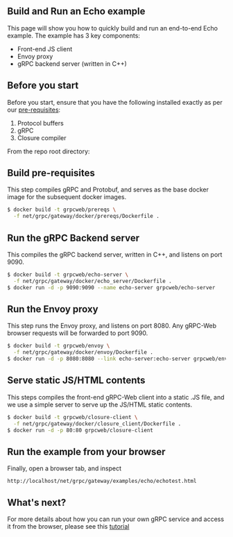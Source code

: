 ## Build and Run an Echo example

This page will show you how to quickly build and run an end-to-end Echo
example. The example has 3 key components:

 - Front-end JS client
 - Envoy proxy
 - gRPC backend server (written in C++)


## Before you start

Before you start, ensure that you have the following installed exactly as per
our [pre-requisites](../../../../../INSTALL.md):

 1. Protocol buffers
 2. gRPC
 3. Closure compiler


From the repo root directory:

## Build pre-requisites

This step compiles gRPC and Protobuf, and serves as the base docker image for
the subsequent docker images.

```sh
$ docker build -t grpcweb/prereqs \
  -f net/grpc/gateway/docker/prereqs/Dockerfile .
```

## Run the gRPC Backend server

This compiles the gRPC backend server, written in C++, and listens on port
9090.

```sh
$ docker build -t grpcweb/echo-server \
  -f net/grpc/gateway/docker/echo_server/Dockerfile .
$ docker run -d -p 9090:9090 --name echo-server grpcweb/echo-server
```

## Run the Envoy proxy

This step runs the Envoy proxy, and listens on port 8080. Any gRPC-Web browser
requests will be forwarded to port 9090.

```sh
$ docker build -t grpcweb/envoy \
  -f net/grpc/gateway/docker/envoy/Dockerfile .
$ docker run -d -p 8080:8080 --link echo-server:echo-server grpcweb/envoy
```

## Serve static JS/HTML contents

This steps compiles the front-end gRPC-Web client into a static .JS file, and
we use a simple server to serve up the JS/HTML static contents.

```sh
$ docker build -t grpcweb/closure-client \
  -f net/grpc/gateway/docker/closure_client/Dockerfile .
$ docker run -d -p 80:80 grpcweb/closure-client
```

## Run the example from your browser

Finally, open a browser tab, and inspect

```
http://localhost/net/grpc/gateway/examples/echo/echotest.html
```

## What's next?

For more details about how you can run your own gRPC service and access it
from the browser, please see this [tutorial](tutorial.md)
